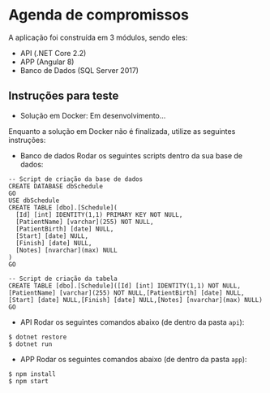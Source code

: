 # Agenda de compromissos
A aplicação foi construída em 3 módulos, sendo eles:
- API (.NET Core 2.2)
- APP (Angular 8)
- Banco de Dados (SQL Server 2017)

## Instruções para teste
- Solução em Docker: Em desenvolvimento...

Enquanto a solução em Docker não é finalizada, utilize as seguintes instruções:

- Banco de dados
Rodar os seguintes scripts dentro da sua base de dados:
```
-- Script de criação da base de dados
CREATE DATABASE dbSchedule
GO
USE dbSchedule
CREATE TABLE [dbo].[Schedule](
  [Id] [int] IDENTITY(1,1) PRIMARY KEY NOT NULL,
  [PatientName] [varchar](255) NOT NULL,
  [PatientBirth] [date] NULL,
  [Start] [date] NULL,
  [Finish] [date] NULL,
  [Notes] [nvarchar](max) NULL
)
GO

-- Script de criação da tabela
CREATE TABLE [dbo].[Schedule]([Id] [int] IDENTITY(1,1) NOT NULL,[PatientName] [varchar](255) NOT NULL,[PatientBirth] [date] NULL,[Start] [date] NULL,[Finish] [date] NULL,[Notes] [nvarchar](max) NULL)
GO
```

- API
Rodar os seguintes comandos abaixo (de dentro da pasta `api`):
```
$ dotnet restore
$ dotnet run
```

- APP
Rodar os seguintes comandos abaixo (de dentro da pasta `app`):
```
$ npm install
$ npm start
```
